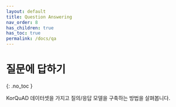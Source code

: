 ```yaml
---
layout: default
title: Question Answering
nav_order: 8
has_children: true
has_toc: true
permalink: /docs/qa
---
```


# 질문에 답하기
{: .no_toc }

KorQuAD 데이터셋을 가지고 질의/응답 모델을 구축하는 방법을 살펴봅니다.
